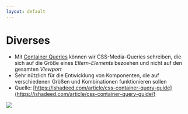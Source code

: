 ```yaml
---
layout: default
---
```


# Diverses <SubHeading text="Container Queries"/>

<div class="grid grid-cols-12 gap-6">

<div class="col-span-6">

- Mit [Container Queries](https://developer.mozilla.org/en-US/docs/Web/CSS/CSS_containment/Container_queries) können wir CSS-Media-Queries schreiben, die sich auf die Größe eines _Eltern-Elements_ bezoehen und nicht auf den gesamten _Viewport_
- Sehr nützlich für die Entwicklung von Komponenten, die auf verschiedenen Größen und Kombinationen funktionieren sollen
- Quelle: [https://ishadeed.com/article/css-container-query-guide](https://ishadeed.com/article/css-container-query-guide/)

</div>

<div class="col-span-6">

![](/images/container-queries-demo.gif)

</div>
</div>

<PageNumber/>
